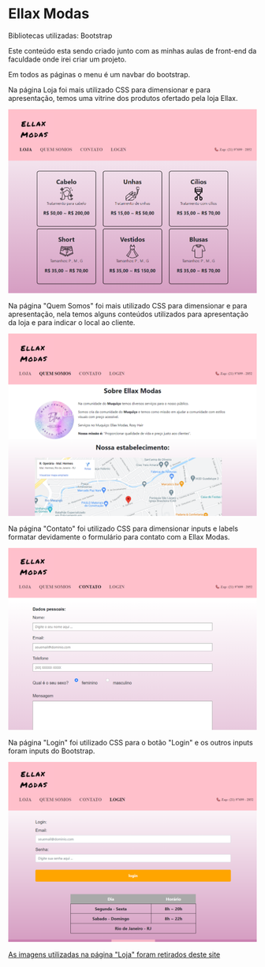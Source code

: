 # Ellax Modas

Bibliotecas utilizadas: Bootstrap

Este conteúdo esta sendo criado junto com as minhas aulas de front-end da faculdade onde irei criar um projeto.

Em todos as páginas o menu é um navbar do bootstrap.

Na página Loja foi mais utilizado CSS para dimensionar e para apresentação, temos uma vitrine dos produtos ofertado pela loja Ellax.

![Loja](imagens/produtos.png "Loja")

Na página "Quem Somos" foi mais utilizado CSS para dimensionar e para apresentação, nela temos alguns conteúdos utilizados para apresentação da loja e para indicar o local ao cliente.

![quem somos](imagens/quemsomos.png "Quem Somos")

Na página "Contato" foi utilizado CSS para dimensionar inputs e labels formatar devidamente o formulário para contato com a Ellax Modas.

![Formulário](imagens/contato.png "Formulário")

Na página "Login" foi utilizado CSS para o botão "Login" e os outros inputs foram inputs do Bootstrap.

![Login](imagens/login.png "Login")

[As imagens utilizadas na página "Loja" foram retirados deste site](https://www.flaticon.com/br/)
